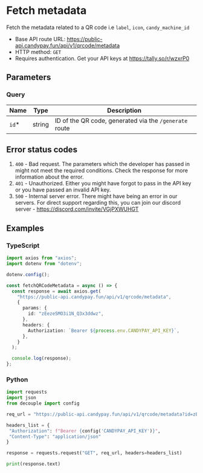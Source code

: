 # Fetch metadata

Fetch the metadata related to a QR code i.e `label`, `icon`, `candy_machine_id`

- Base API route URL: https://public-api.candypay.fun/api/v1/qrcode/metadata
- HTTP method: `GET`
- Requires authentication. Get your API keys at https://tally.so/r/wzxrP0

## Parameters

### Query

| Name   | Type   | Description                                            |
| ------ | ------ | ------------------------------------------------------ |
| `id`\* | string | ID of the QR code, generated via the `/generate` route |

## Error status codes

1. `400` - Bad request. The parameters which the developer has passed in might not meet the required conditions. Check the response for more information about the error.
2. `401` - Unauthorized. Either you might have forgot to pass in the API key or you have passed an invalid API key.
3. `500` - Internal server error. There might have being an error in our servers. For direct support regarding this, you can join our discord server - https://discord.com/invite/VGjPXWUHGT

## Examples

### TypeScript

```ts
import axios from "axios";
import dotenv from "dotenv";

dotenv.config();

const fetchQRCodeMetadata = async () => {
  const response = await axios.get(
    "https://public-api.candypay.fun/api/v1/qrcode/metadata",
    {
      params: {
        id: "zEezeSMO3i1N_Q3x3ddwz",
      },
      headers: {
        Authorization: `Bearer ${process.env.CANDYPAY_API_KEY}`,
      },
    }
  );

  console.log(response);
};
```

### Python

```py
import requests
import json
from decouple import config

req_url = "https://public-api.candypay.fun/api/v1/qrcode/metadata?id=zEezeSMO3i1N_Q3x3ddwz"

headers_list = {
 "Authorization": f"Bearer {config('CANDYPAY_API_KEY')}",
 "Content-Type": "application/json"
}

response = requests.request("GET", req_url, headers=headers_list)

print(response.text)
```
